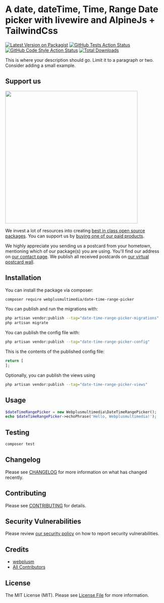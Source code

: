 # A date, dateTime, Time, Range Date picker with livewire and AlpineJs + TailwindCss

[![Latest Version on Packagist](https://img.shields.io/packagist/v/webplusmultimedia/date-time-range-picker.svg?style=flat-square)](https://packagist.org/packages/webplusmultimedia/date-time-range-picker)
[![GitHub Tests Action Status](https://img.shields.io/github/actions/workflow/status/webplusmultimedia/date-time-range-picker/run-tests.yml?branch=main&label=tests&style=flat-square)](https://github.com/webplusmultimedia/date-time-range-picker/actions?query=workflow%3Arun-tests+branch%3Amain)
[![GitHub Code Style Action Status](https://img.shields.io/github/actions/workflow/status/webplusmultimedia/date-time-range-picker/fix-php-code-style-issues.yml?branch=main&label=code%20style&style=flat-square)](https://github.com/webplusmultimedia/date-time-range-picker/actions?query=workflow%3A"Fix+PHP+code+style+issues"+branch%3Amain)
[![Total Downloads](https://img.shields.io/packagist/dt/webplusmultimedia/date-time-range-picker.svg?style=flat-square)](https://packagist.org/packages/webplusmultimedia/date-time-range-picker)

This is where your description should go. Limit it to a paragraph or two. Consider adding a small example.

## Support us

[<img src="https://github-ads.s3.eu-central-1.amazonaws.com/date-time-range-picker.jpg?t=1" width="419px" />](https://spatie.be/github-ad-click/date-time-range-picker)

We invest a lot of resources into creating [best in class open source packages](https://spatie.be/open-source). You can support us by [buying one of our paid products](https://spatie.be/open-source/support-us).

We highly appreciate you sending us a postcard from your hometown, mentioning which of our package(s) you are using. You'll find our address on [our contact page](https://spatie.be/about-us). We publish all received postcards on [our virtual postcard wall](https://spatie.be/open-source/postcards).

## Installation

You can install the package via composer:

```bash
composer require webplusmultimedia/date-time-range-picker
```

You can publish and run the migrations with:

```bash
php artisan vendor:publish --tag="date-time-range-picker-migrations"
php artisan migrate
```

You can publish the config file with:

```bash
php artisan vendor:publish --tag="date-time-range-picker-config"
```

This is the contents of the published config file:

```php
return [
];
```

Optionally, you can publish the views using

```bash
php artisan vendor:publish --tag="date-time-range-picker-views"
```

## Usage

```php
$dateTimeRangePicker = new Webplusmultimedia\DateTimeRangePicker();
echo $dateTimeRangePicker->echoPhrase('Hello, Webplusmultimedia!');
```

## Testing

```bash
composer test
```

## Changelog

Please see [CHANGELOG](CHANGELOG.md) for more information on what has changed recently.

## Contributing

Please see [CONTRIBUTING](CONTRIBUTING.md) for details.

## Security Vulnerabilities

Please review [our security policy](../../security/policy) on how to report security vulnerabilities.

## Credits

- [webplusm](https://github.com/webplusmultimedia)
- [All Contributors](../../contributors)

## License

The MIT License (MIT). Please see [License File](LICENSE.md) for more information.
